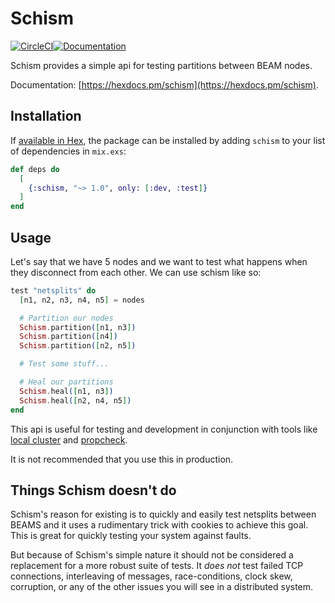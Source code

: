 # Schism

[![CircleCI](https://circleci.com/gh/keathley/schism.svg?style=svg)](https://circleci.com/gh/keathley/schism)[![Documentation](https://img.shields.io/badge/docs-latest-blue.svg)](https://hexdocs.pm/schism/)

Schism provides a simple api for testing partitions between BEAM nodes.

Documentation: [https://hexdocs.pm/schism](https://hexdocs.pm/schism).

## Installation

If [available in Hex](https://hex.pm/docs/publish), the package can be installed
by adding `schism` to your list of dependencies in `mix.exs`:

```elixir
def deps do
  [
    {:schism, "~> 1.0", only: [:dev, :test]}
  ]
end
```

## Usage

Let's say that we have 5 nodes and we want to test what happens when they
disconnect from each other. We can use schism like so:

```elixir
test "netsplits" do
  [n1, n2, n3, n4, n5] = nodes

  # Partition our nodes
  Schism.partition([n1, n3])
  Schism.partition([n4])
  Schism.partition([n2, n5])

  # Test some stuff...

  # Heal our partitions
  Schism.heal([n1, n3])
  Schism.heal([n2, n4, n5])
end
```

This api is useful for testing and development in conjunction with tools like
[local cluster](https://github.com/whitfin/local-cluster) and [propcheck](https://github.com/alfert/propcheck).

It is not recommended that you use this in production.

## Things Schism doesn't do

Schism's reason for existing is to quickly and easily test netsplits between BEAMS
and it uses a rudimentary trick with cookies to achieve this goal. This is great
for quickly testing your system against faults.

But because of Schism's simple nature it should not be considered a replacement
for a more robust suite of tests. It *does not* test failed TCP connections,
interleaving of messages, race-conditions, clock skew, corruption, or any of
the other issues you will see in a distributed system.
